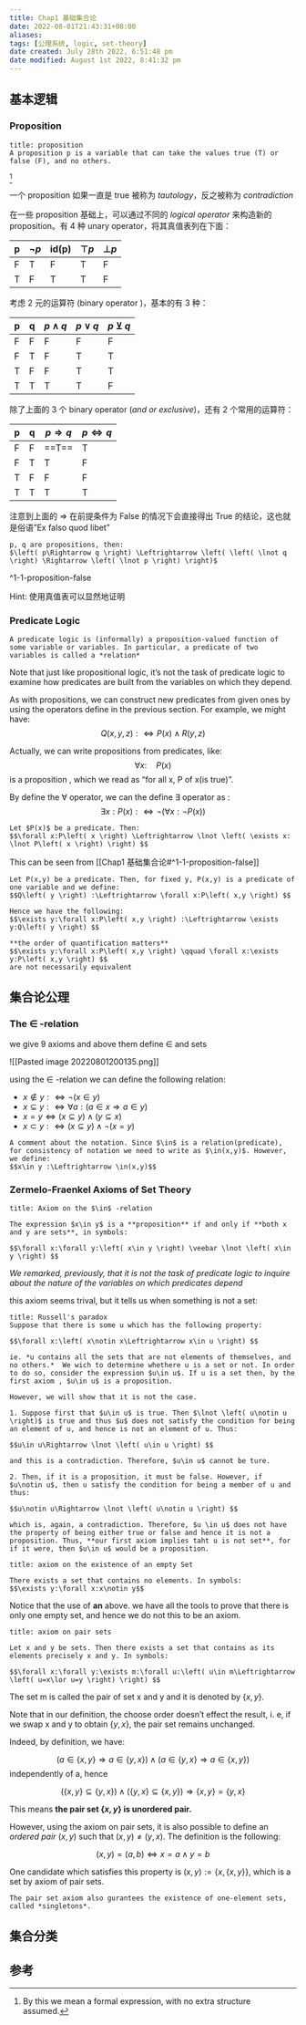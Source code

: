```yaml
---
title: Chap1 基础集合论
date: 2022-08-01T21:43:31+08:00
aliases: 
tags: [公理系统, logic, set-theory]
date created: July 28th 2022, 6:51:48 pm
date modified: August 1st 2022, 8:41:32 pm
---
```


## 基本逻辑

### Proposition

```ad-definition
title: proposition
A proposition p is a variable that can take the values true (T) or false (F), and no others.
```
[^1]

一个 proposition 如果一直是 true 被称为 *tautology*，反之被称为 *contradiction*

在一些 proposition 基础上，可以通过不同的 *logical operator* 来构造新的 proposition。有 4 种 unary operator，将其真值表列在下面：

| p   | $\lnot p$ | id(p) | $\top{p}$ | $\bot{p}$ |
| --- | --------- | ----- | --------- | --------- |
| F   | T         | F     | T         | F         |
| T   | F         | T     | T         | F          |

考虑 2 元的运算符 (binary operator )，基本的有 3 种：

| p   | q   | $p\land q$ | $p \lor q$ | $p \veebar q$ |
| --- | --- | ---------- | ---------- | ------------- |
| F   | F   | F          | F          | F             |
| F   | T   | F          | T          | T             |
| T   | F   | F          | T          | T             |
| T   | T   | T          | T          | F             |

除了上面的 3 个 binary operator (*and or exclusive*)，还有 2 个常用的运算符：

| p   | q   | $p \Rightarrow q$ | $p \Leftrightarrow q$ |
| --- | --- | ----------------- | --------------------- |
| F   | F   | ==T==               | T                     |
| F   | T   | T               | F                     |
| T   | F   | F                 | F                     |
| T   | T   | T                 | T                      |

注意到上面的 $\Rightarrow$ 在前提条件为 False 的情况下会直接得出 True 的结论，这也就是俗语”Ex falso quod libet”

```ad-theorem
p, q are propositions, then:
$\left( p\Rightarrow q \right) \Leftrightarrow \left( \left( \lnot q \right) \Rightarrow \left( \lnot p \right) \right)$
```
^1-1-proposition-false

Hint: 使用真值表可以显然地证明

### Predicate Logic

```ad-definition
A predicate logic is (informally) a proposition-valued function of some variable or variables. In particular, a predicate of two variables is called a *relation*
```

Note that just like propositional logic, it’s not the task of predicate logic to examine how predicates are built from the variables on which they depend.

As with propositions, we can construct new predicates from given ones by using the operators define in the previous section. For example, we might have:
$$Q\left( x,y,z \right) :\Leftrightarrow P\left( x \right) \land R\left( y,z \right) $$

Actually, we can write propositions from predicates, like:
$$\forall x:\quad P\left( x \right) $$
is a proposition , which we read as “for all x, P of x(is true)”.

By define the $\forall$ operator, we can the define $\exists$ operator as :
$$\exists x:P\left( x \right) :\Leftrightarrow \lnot \left( \forall x:\lnot P\left( x \right) \right) $$

```ad-corollary
Let $P(x)$ be a predicate. Then:
$$\forall x:P\left( x \right) \Leftrightarrow \lnot \left( \exists x: \lnot P\left( x \right) \right) $$
```

This can be seen from [[Chap1 基础集合论#^1-1-proposition-false]]

```ad-example
Let P(x,y) be a predicate. Then, for fixed y, P(x,y) is a predicate of one variable and we define:
$$Q\left( y \right) :\Leftrightarrow \forall x:P\left( x,y \right) $$

Hence we have the following:
$$\exists y:\forall x:P\left( x,y \right) :\Leftrightarrow \exists y:Q\left( y \right) $$
```

```ad-remark
**the order of quantification matters**
$$\exists y:\forall x:P\left( x,y \right) \qquad \forall x:\exists y:P\left( x,y \right) $$
are not necessarily equivalent
```

## 集合论公理

### The $\in$ -relation
we give 9 axioms and above them define $\in$ and sets

![[Pasted image 20220801200135.png]]

using the $\in$ -relation we can define the following relation:
- $x\notin y:\Leftrightarrow \lnot \left( x\in y \right)$
- $x\subseteq y:\Leftrightarrow \forall a:\left( a\in x\Rightarrow a\in y \right)$
- $x=y\Leftrightarrow \left( x\subseteq y \right) \land \left( y\subseteq x \right)$
- $x\subset y:\Leftrightarrow \left( x\subseteq y \right) \land \lnot \left( x=y \right)$

```ad-remark
A comment about the notation. Since $\in$ is a relation(predicate), for consistency of notation we need to write as $\in(x,y)$. However, we define:
$$x\in y :\Leftrightarrow \in(x,y)$$
```

### Zermelo-Fraenkel Axioms of Set Theory

```ad-definition
title: Axiom on the $\in$ -relation 

The expression $x\in y$ is a **proposition** if and only if **both x and y are sets**, in symbols:

$$\forall x:\forall y:\left( x\in y \right) \veebar \lnot \left( x\in y \right) $$
```

*We remarked, previously, that it is not the task of predicate logic to inquire about the nature of the variables on which predicates depend*

this axiom seems trival, but it tells us when something is not a set:

```ad-example
title: Russell's paradox
Suppose that there is some u which has the following property:

$$\forall x:\left( x\notin x\Leftrightarrow x\in u \right) $$

ie. *u contains all the sets that are not elements of themselves, and no others.*  We wich to determine whethere u is a set or not. In order to do so, consider the expression $u\in u$. If u is a set then, by the first axiom , $u\in u$ is a proposition.

However, we will show that it is not the case.

1. Suppose first that $u\in u$ is true. Then $\lnot \left( u\notin u \right)$ is true and thus $u$ does not satisfy the condition for being an element of u, and hence is not an element of u. Thus:

$$u\in u\Rightarrow \lnot \left( u\in u \right) $$

and this is a contradiction. Therefore, $u\in u$ cannot be ture. 

2. Then, if it is a proposition, it must be false. However, if $u\notin u$, then u satisfy the condition for being a member of u and thus:

$$u\notin u\Rightarrow \lnot \left( u\notin u \right) $$

which is, again, a contradiction. Therefore, $u \in u$ does not have the property of being either true or false and hence it is not a proposition. Thus, **our first axiom implies taht u is not set**, for if it were, then $u\in u$ would be a proposition.
```

```ad-definition
title: axiom on the existence of an empty Set

There exists a set that contains no elements. In symbols: 
$$\exists y:\forall x:x\notin y$$
```

Notice that the use of **an** above. we have all the tools to prove that there is only one empty set, and hence we do not this to be an axiom.

```ad-definition
title: axiom on pair sets

Let x and y be sets. Then there exists a set that contains as its elements precisely x and y. In symbols:

$$\forall x:\forall y:\exists m:\forall u:\left( u\in m\Leftrightarrow \left( u=x\lor u=y \right) \right) $$
```

The set m is called the pair of set x and y and it is denoted by $\{x,y\}$.

Note that in our definition, the choose order doesn’t effect the result, i. e, if we swap x and y to obtain $\{y,x\}$, the pair set remains unchanged.

Indeed, by definition, we have:

$$\left( a\in \left\{ x,y \right\} \Rightarrow a\in \left\{ y,x \right\} \right) \land \left( a\in \left\{ y,x \right\} \Rightarrow a\in \left\{ x,y \right\} \right) $$
independently of a, hence

$$\left( \left\{ x,y \right\} \subseteq \left\{ y,x \right\} \right) \land \left( \left\{ y,x \right\} \subseteq \left\{ x,y \right\} \right) \Rightarrow \left\{ x,y \right\} =\left\{ y,x \right\} $$

This means **the pair set $\{x,y\}$ is unordered pair.**

However, using the axiom on pair sets, it is also possible to define an *ordered pair* $(x,y)$ such that $(x,y)\neq (y,x)$. The definition is the following:

$$\left( x,y \right) =\left( a,b \right) \Leftrightarrow x=a\land y=b$$

One candidate which satisfies this property is $(x,y) := \{x,\{x,y\}\}$, which is a set by axiom of pair sets.

```ad-remark
The pair set axiom also gurantees the existence of one-element sets, called *singletons*.
```



## 集合分类


## 参考

[^1]: By this we mean a formal expression, with no extra structure assumed.
